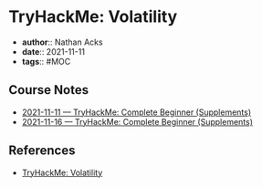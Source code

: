# TryHackMe: Volatility

* **author**:: Nathan Acks
* **date**:: 2021-11-11
* **tags**:: #MOC

## Course Notes

* [2021-11-11 — TryHackMe: Complete Beginner (Supplements)](../log/2021-11-11-tryhackme-complete-beginner-supplements.md)
* [2021-11-16 — TryHackMe: Complete Beginner (Supplements)](../log/2021-11-16-tryhackme-complete-beginner-supplements.md)

## References

* [TryHackMe: Volatility](https://tryhackme.com/room/bpvolatility)
